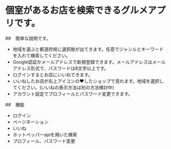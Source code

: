 # 個室があるお店を検索できるグルメアプリです。

##　簡単な説明です。
- 地域を選ぶと都道府県に選択肢が出てきます。任意でジャンルとキーワードを入れて検索してください。
- Google認証かメールアドレスで新規登録できます。メールアドレスはメールアドレス形式で、パスワードは8文字以上です。
- ログインするとお店にいいねできます。
- いいねしたお店が右上アイコンの❤️したショップで見れます。地域を選択してください。(いいねの表示方法は別の方法検討中)
- アカウント設定でプロフィールとパスワード変更できます。

##　機能
- ログイン
- ページネーション
- いいね
- ホットペッパーapiを用いた検索
- プロフィール、パスワード変更